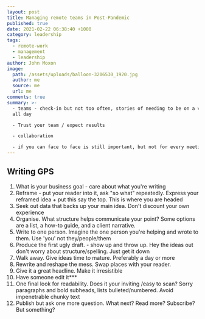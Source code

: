 ```yaml
---
layout: post
title: Managing remote teams in Post-Pandemic
published: true
date: 2021-02-22 06:38:40 +1000
category: leadership
tags:
  - remote-work
  - management
  - leadership
author: John Moxon
image:
  path: /assets/uploads/balloon-3206530_1920.jpg
  author: me
  source: me
  url: me
comments: true
summary: >-
  - teams - check-in but not too often, stories of needing to be on a video call
  all day

  - Trust your team / expect results

  - collaboration

  - if you can face to face is still important, but not for every meeting - make it count
---
```

## Writing GPS
1. What is your business goal - care about what you're writing
2. Reframe - put your reader into it, ask "so what" repeatedly. Express your reframed idea + put this say the top. This is where you are headed
3. Seek out data that backs up your main idea. Don't discount your own experience
4. Organise. What structure helps communicate your point? Some options are a list, a how-to guide, and a client narrative.
5. Write to one person. Imagine the one person you're helping and wrote to them. Use 'you' not they/people/them
6. Produce the first ugly draft. - show up and throw up. Hey the ideas out don't worry about structure/spelling. Just get it down
7. Walk away. Give ideas time to mature. Preferably a day or more
8. Rewrite and reshape the mess. Swap places with your reader.
9. Give it a great headline. Make it irresistible
10. Have someone edit it***
11. One final look for readability. Does it your inviting /easy to scan? Sorry paragraphs and bold subheads, lists bulleted/numbered. Avoid impenetrable chunky text
12. Publish but ask one more question. What next? Read more? Subscribe? But something?
